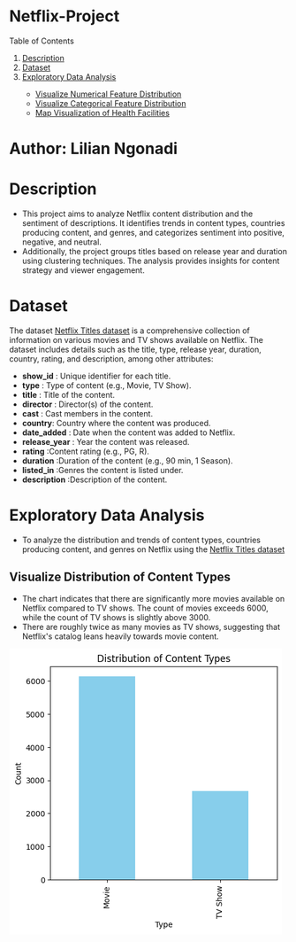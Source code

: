 # Netflix-Project
<!-- About The Project -->

<a name="readme-top"></a>

<!-- TABLE OF CONTENTS -->


<summary>Table of Contents</summary>
<ol>
  <li><a href="#description">Description</a></li>
  <li><a href="#dataset">Dataset</a></li>
     <li><a href="#exploratory-data-analysis">Exploratory Data Analysis</a></li>
    <ul>
      <li><a href="#visualize-numerical-feature-distribution">Visualize Numerical Feature Distribution</a></li>
      <li><a href="#visualize-categorical-feature-distribution">Visualize Categorical Feature Distribution</a></li>
      <li><a href="map-visualization-of-health-facilities">Map Visualization of Health Facilities</a></li>     
    </ul>
  </li>
  </li>
</ol>


# Author: Lilian Ngonadi

# Description

- This project aims to analyze Netflix content distribution and the sentiment of descriptions. It identifies trends in content types, countries producing content, and genres, and categorizes sentiment into positive, negative, and neutral.
- Additionally, the project groups titles based on release year and duration using clustering techniques. The analysis provides insights for content strategy and viewer engagement.

# Dataset

The dataset [Netflix  Titles dataset](https://www.kaggle.com/datasets/shivamb/netflix-shows?resource=download&select=netflix_titles.csv) is a comprehensive collection of information on various movies and TV shows available on Netflix. The dataset includes details such as the title, type, release year, duration, country, rating, and description, among other attributes:

- **show_id** :  Unique identifier for each title.
- **type** : Type of content (e.g., Movie, TV Show).
- **title** : Title of the content.
- **director** : Director(s) of the content.
- **cast** : Cast members in the content.
- **country**: Country where the content was produced.
- **date_added** : Date when the content was added to Netflix.
- **release_year** : Year the content was released.
- **rating** :Content rating (e.g., PG, R).
- **duration** :Duration of the content (e.g., 90 min, 1 Season).
- **listed_in** :Genres the content is listed under.
- **description** :Description of the content.

# Exploratory Data Analysis
* To analyze the distribution and trends of content types, countries producing content, and genres on Netflix using the [Netflix  Titles dataset](https://www.kaggle.com/datasets/shivamb/netflix-shows?resource=download&select=netflix_titles.csv)
## Visualize Distribution of Content Types
- The chart indicates that there are significantly more movies available on Netflix compared to TV shows. The count of movies exceeds 6000, while the count of TV shows is slightly above 3000.
- There are roughly twice as many movies as TV shows, suggesting that Netflix's catalog leans heavily towards movie content.

![Content type](Contenttype.png "Content type")
